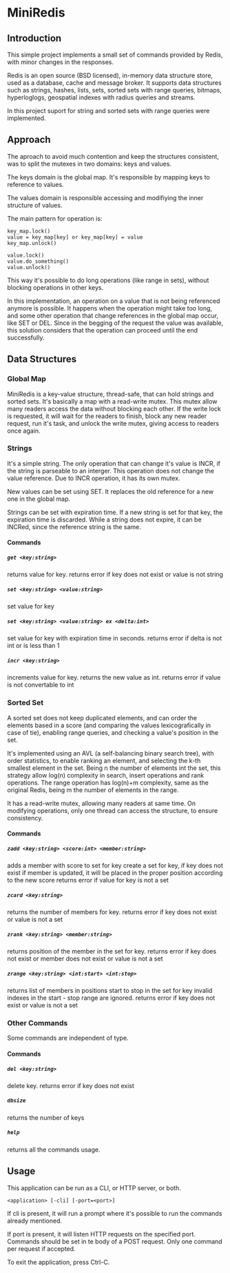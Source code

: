 # MiniRedis

## Introduction

This simple project implements a small set of commands provided by Redis, with
minor changes in the responses.

Redis is an open source (BSD licensed), in-memory data structure store, used as
a database, cache and message broker. It supports data structures such as
strings, hashes, lists, sets, sorted sets with range queries, bitmaps,
hyperloglogs, geospatial indexes with radius queries and streams. 

In this project suport for string and sorted sets with range queries were
implemented.

## Approach

The aproach to avoid much contention and keep the structures consistent, was to
split the mutexes in two domains: keys and values.

The keys domain is the global map. It's responsible by mapping keys to
reference to values.

The values domain is responsible accessing and modifiying the inner structure
of values.

The main pattern for operation is:

```
key_map.lock()
value = key_map[key] or key_map[key] = value
key_map.unlock()

value.lock()
value.do_something()
value.unlock()
```

This way it's possible to do long operations (like range in sets), without
blocking operations in other keys.

In this implementation, an operation on a value that is not being referenced
anymore is possible. It happens when the operation might take too long, and
some other operation that change references in the global map occur, like SET
or DEL. Since in the begging of the request the value was available, this
solution considers that the operation can proceed until the end successfully.

## Data Structures

### Global Map

MiniRedis is a key-value structure, thread-safe, that can hold strings and
sorted sets. It's basically a map with a read-write mutex. This mutex allow
many readers access the data without blocking each other. If the write lock
is requested, it will wait for the readers to finish, block any new reader
request, run it's task, and unlock the write mutex, giving access to
readers once again.

### Strings

It's a simple string. The only operation that can change it's value is
INCR, if the string is parseable to an interger. This operation does not
change the value reference. Due to INCR operation, it has its own mutex.

New values can be set using SET. It replaces the old reference for a new
one in the global map.

Strings can be set with expiration time. If a new string is set for that
key, the expiration time is discarded. While a string does not expire, it
can be INCRed, since the reference string is the same.

#### Commands

##### `get <key:string>`

returns value for key. returns error if key does not exist or value is not
string

##### `set <key:string> <value:string>`

set value for key

##### `set <key:string> <value:string> ex <delta:int>`

set value for key with expiration time in seconds. returns error if delta is
not int or is less than 1

##### `incr <key:string>`

increments value for key. returns the new value as int. returns error if
value is not convertable to int

### Sorted Set

A sorted set does not keep duplicated elements, and can order the elements
based in a score (and comparing the values lexicografically in case of tie),
enabling range queries, and checking a value's position in the set.

It's implemented using an AVL (a self-balancing binary search tree), with order
statistics, to enable ranking an element, and selecting the k-th smallest
element in the set. Being n the number of elements int the set, this strategy
allow log(n) complexity in search, insert operations and rank operations. The
range operation has log(n)+m complexity, same as the original Redis, being m
the number of elements in the range.

It has a read-write mutex, allowing many readers at same time. On modifying
operations, only one thread can access the structure, to ensure consistency.

#### Commands

##### `zadd <key:string> <score:int> <member:string>`

adds a member with score to set for key create a set for key, if key does
not exist if member is updated, it will be placed in the proper position
according to the new score returns error if value for key is not a set

##### `zcard <key:string>`

returns the number of members for key. returns error if key does not exist
or value is not a set

##### `zrank <key:string> <member:string>`

returns position of the member in the set for key. returns error if key does
not exist or member does not exist or value is not a set

##### `zrange <key:string> <int:start> <int:stop>`

returns list of members in positions start to stop in the set for key
invalid indexes in the start - stop range are ignored. returns error if key
does not exist or value is not a set

### Other Commands

Some commands are independent of type.

#### Commands

##### `del <key:string>`

delete key. returns error if key does not exist

##### `dbsize`

returns the number of keys

##### `help`

returns all the commands usage.

## Usage

This application can be run as a CLI, or HTTP server, or both.

`<application> [-cli] [-port=<port>]`

If cli is present, it will run a prompt where it's possible to run the commands
already mentioned.

If port is present, it will listen HTTP requests on the specified port.
Commands should be set in te body of a POST request. Only one command per request if accepted.

To exit the application, press Ctrl-C.
